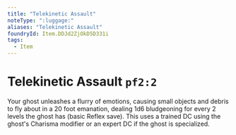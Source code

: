 ```yaml
---
title: "Telekinetic Assault"
noteType: ":luggage:"
aliases: "Telekinetic Assault"
foundryId: Item.DDJd2ZjOkD5D331i
tags:
  - Item
---
```


# Telekinetic Assault `pf2:2`

Your ghost unleashes a flurry of emotions, causing small objects and debris to fly about in a 20 foot emanation, dealing 1d6 bludgeoning for every 2 levels the ghost has (basic Reflex save). This uses a trained DC using the ghost's Charisma modifier or an expert DC if the ghost is specialized.
